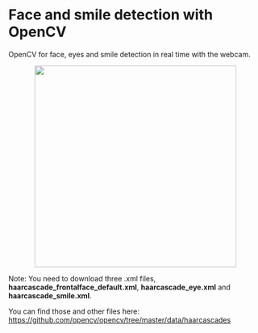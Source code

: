 # Face and smile detection with OpenCV

OpenCV for face, eyes and smile detection in real time with the webcam. 
<p align="center">
  <img src="https://github.com/suzana-ilic/face_smile_detection_opencv/blob/master/screen_shot_0030-04-21_at_16.32.57.png" width="400">
</p>


Note: You need to download three .xml files, **haarcascade_frontalface_default.xml**, **haarcascade_eye.xml** and **haarcascade_smile.xml**.

You can find those and other files here: https://github.com/opencv/opencv/tree/master/data/haarcascades

